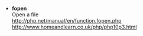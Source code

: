 * **fopen**   
Open a file    
http://php.net/manual/en/function.fopen.php
http://www.homeandlearn.co.uk/php/php10p3.html